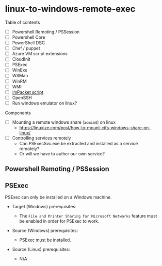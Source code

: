 # linux-to-windows-remote-exec

Table of contents

- [ ] Powershell Remoting / PSSession
- [ ] Powershell Core
- [ ] PowerShell DSC
- [ ] Chef / puppet
- [ ] Azure VM script extensions
- [ ] CloudInit
- [ ] PSExec
- [ ] WinExe
- [ ] WSMan
- [ ] WinRM
- [ ] WMI
- [ ] [ImPacket script](https://github.com/SecureAuthCorp/impacket)
- [ ] OpenSSH
- [ ] Run windows emulator on linux?

Components

- [ ] Mounting a remote windows share (`admin$`) on linux
  -  https://linuxize.com/post/how-to-mount-cifs-windows-share-on-linux/
- [ ] Controlling services remotely
  - Can PSExecSvc.exe be extracted and installed as a service remotely?
  - Or will we have to author our own service? 

## Powershell Remoting / PSSession




## PSExec

PSExec can only be installed on a Windows machine.

- Target (Windows) prerequisites:
  - The `File and Printer Sharing for Microsoft Networks` feature must be enabled in order for PSExec to work.

- Source (Windows) prerequisites:
  - PSExec must be installed.

- Source (Linux) prerequisites:
  - N/A
